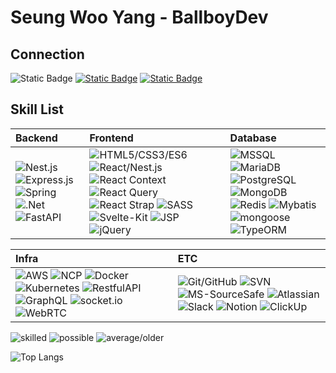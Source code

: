 # Seung Woo Yang - BallboyDev

## Connection
![Static Badge](https://img.shields.io/badge/yswgood0329%40gmail.com-EA4335?style=for-the-badge&logo=gmail&logoColor=EA4335&label=gmail&labelColor=FFFFFF)
[![Static Badge](https://img.shields.io/badge/Blog-222222?logo=githubpages&logoSize=auto&style=for-the-badge)](https://ballboydev.github.io/)
[![Static Badge](https://img.shields.io/badge/%40ballboy.329-FFFFFF?style=for-the-badge&logo=instagram&logoColor=FFFFFF&label=INSTA&labelColor=E4405F)](https://www.instagram.com/ballboy.329)

## Skill List
|Backend|Frontend|Database|
|:--|:--|:--|
|![Nest.js](https://img.shields.io/badge/Nest.js-★★★-ea2862) ![Express.js](https://img.shields.io/badge/Express.js-★★★-e6edf3) ![Spring](https://img.shields.io/badge/Spring-★★-77bc1f) ![.Net](https://img.shields.io/badge/.Net-★-512bd4) ![FastAPI](https://img.shields.io/badge/FastAPI-★-04988a)|![HTML5/CSS3/ES6](https://img.shields.io/badge/HTML5/CSS3/ES6+-★★★-181818) ![React/Nest.js](https://img.shields.io/badge/React/Nest.js-★★★-5ed3f3) ![React Context](https://img.shields.io/badge/React_Context-★★-181818) ![React Query](https://img.shields.io/badge/React_Query-★★-181818) ![React Strap](https://img.shields.io/badge/React_Strap-★★★-ff4281) ![SASS](https://img.shields.io/badge/SASS-★★★-cc6699) ![Svelte-Kit](https://img.shields.io/badge/Svelte--Kit-★★-f96743) ![JSP](https://img.shields.io/badge/JSP-★-ffa500) ![jQuery](https://img.shields.io/badge/jQuery-★★★-0769ad)|![MSSQL](https://img.shields.io/badge/MSSQL-★★-0078d4) ![MariaDB](https://img.shields.io/badge/MariaDB-★★★-013245) ![PostgreSQL](https://img.shields.io/badge/PostgreSQL-★★★-31638c) ![MongoDB](https://img.shields.io/badge/MongoDB-★★★-4da53f) ![Redis](https://img.shields.io/badge/Redis-★★-d12e26) ![Mybatis](https://img.shields.io/badge/Mybatis-★★-3b2f2f) ![mongoose](https://img.shields.io/badge/mongoose-★★★-880000) ![TypeORM](https://img.shields.io/badge/TypeORM-★★★-e33323)|

|Infra|ETC|
|:--|:--|
|![AWS](https://img.shields.io/badge/AWS-★★-f79400) ![NCP](https://img.shields.io/badge/NCP-★★-01cfa5) ![Docker](https://img.shields.io/badge/Docker-★★★-0997e5) ![Kubernetes](https://img.shields.io/badge/Kubernetes-★★-3069de) ![RestfulAPI](https://img.shields.io/badge/Restful--API-★★★-181818) ![GraphQL](https://img.shields.io/badge/GraphQL-★★-de33a6) ![socket.io](https://img.shields.io/badge/socket.io-★★-181818) ![WebRTC](https://img.shields.io/badge/WebRTC-★★-f7f7f7)|![Git/GitHub](https://img.shields.io/badge/Git/GitHub-★★★-e9573d) ![SVN](https://img.shields.io/badge/SVN-★★-7c97c3) ![MS-SourceSafe](https://img.shields.io/badge/MS--SourceSafe-★★-362e38) ![Atlassian](https://img.shields.io/badge/Atlassian-★★-004fc6) ![Slack](https://img.shields.io/badge/Slack-★★★-481449) ![Notion](https://img.shields.io/badge/Notion-★★★-181818) ![ClickUp](https://img.shields.io/badge/ClickUp-★★★-f75d7a)|

![skilled](https://img.shields.io/badge/skilled-★★★-ea2862) ![possible](https://img.shields.io/badge/possible-★★-ffa500) ![average/older](https://img.shields.io/badge/average/older-★-f75d7a)

![Top Langs](https://github-readme-stats.vercel.app/api/top-langs/?username=ballboyDev&layout=compact&theme=radical)
